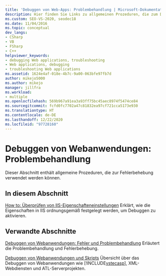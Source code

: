 ```yaml
---
title: 'Debuggen von Web-Apps: Problembehandlung | Microsoft-Dokumentation'
description: Hier finden Sie Links zu allgemeinen Prozeduren, die zum Debuggen und Beheben von Fehlern in Webanwendungen verwendet werden können.
ms.custom: SEO-VS-2020, seodec18
ms.date: 11/04/2016
ms.topic: conceptual
dev_langs:
- CSharp
- VB
- FSharp
- C++
helpviewer_keywords:
- debugging Web applications, troubleshooting
- Web applications, debugging
- troubleshooting Web applications
ms.assetid: 1624e4af-018e-4b7c-9a00-063bfe97fb7d
author: mikejo5000
ms.author: mikejo
manager: jillfra
ms.workload:
- multiple
ms.openlocfilehash: 569b967a91ea3a93ff75bc45aec8974f5474ce84
ms.sourcegitcommit: fcfd0fc7702a47c81832ea97cf721cca5173e930
ms.translationtype: HT
ms.contentlocale: de-DE
ms.lasthandoff: 12/22/2020
ms.locfileid: "97728160"
---
```

# <a name="debugging-web-applications-troubleshooting"></a>Debuggen von Webanwendungen: Problembehandlung
Dieser Abschnitt enthält allgemeine Prozeduren, die zur Fehlerbehebung verwendet werden können.

## <a name="in-this-section"></a>In diesem Abschnitt
 [How to: Überprüfen von IIS-Eigenschafteneinstellungen](../debugger/how-to-verify-iis-property-settings.md) Erklärt, wie die Eigenschaften in IIS ordnungsgemäß festgelegt werden, um Debuggen zu aktivieren.

## <a name="related-sections"></a>Verwandte Abschnitte
 [Debuggen von Webanwendungen: Fehler und Problembehandlung](../debugger/debugging-web-applications-errors-and-troubleshooting.md) Erläutert die Problembehandlung und Fehlerbehebung.

 [Debuggen von Webanwendungen und Skripts](how-to-enable-debugging-for-aspnet-applications.md) Übersicht über das Debuggen von Webanwendungen wie [!INCLUDE[vstecasp](../code-quality/includes/vstecasp_md.md)], XML-Webdiensten und ATL-Serverprojekten.